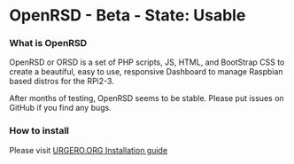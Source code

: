 # OpenRSD - Beta - State: Usable

### What is OpenRSD
OpenRSD or ORSD is a set of PHP scripts, JS, HTML, and BootStrap CSS to create a beautiful, easy to use, responsive Dashboard to manage Raspbian based distros for the RPi2-3.

After months of testing, OpenRSD seems to be stable. Please put issues on GitHub if you find any bugs. 


### How to install

Please visit [URGERO.ORG Installation guide](https://urgero.org/index.php?page=howto/linux/openrsd.md)
